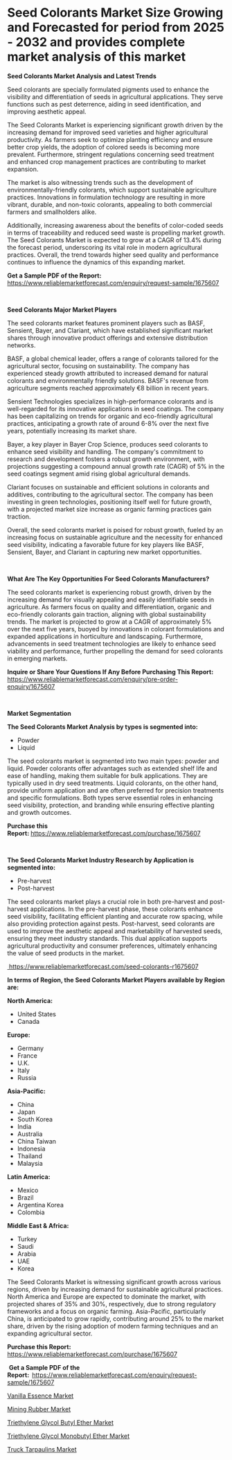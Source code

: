 <p><h1>Seed Colorants Market Size Growing and Forecasted for period from 2025 - 2032 and provides complete market analysis of this market</h1></p><p><strong>Seed Colorants Market Analysis and Latest Trends</strong></p>
<p><p>Seed colorants are specially formulated pigments used to enhance the visibility and differentiation of seeds in agricultural applications. They serve functions such as pest deterrence, aiding in seed identification, and improving aesthetic appeal. </p><p>The Seed Colorants Market is experiencing significant growth driven by the increasing demand for improved seed varieties and higher agricultural productivity. As farmers seek to optimize planting efficiency and ensure better crop yields, the adoption of colored seeds is becoming more prevalent. Furthermore, stringent regulations concerning seed treatment and enhanced crop management practices are contributing to market expansion.</p><p>The market is also witnessing trends such as the development of environmentally-friendly colorants, which support sustainable agriculture practices. Innovations in formulation technology are resulting in more vibrant, durable, and non-toxic colorants, appealing to both commercial farmers and smallholders alike. </p><p>Additionally, increasing awareness about the benefits of color-coded seeds in terms of traceability and reduced seed waste is propelling market growth. The Seed Colorants Market is expected to grow at a CAGR of 13.4% during the forecast period, underscoring its vital role in modern agricultural practices. Overall, the trend towards higher seed quality and performance continues to influence the dynamics of this expanding market.</p></p>
<p><strong>Get a Sample PDF of the Report:&nbsp;</strong> <a href="https://www.reliablemarketforecast.com/enquiry/request-sample/1675607?utm_campaign=1134&utm_medium=2&utm_source=Github&utm_content=ia&utm_term=02042025&utm_id=seed-colorants">https://www.reliablemarketforecast.com/enquiry/request-sample/1675607</a></p>
<p>&nbsp;</p>
<p><strong>Seed Colorants Major Market Players</strong></p>
<p><p>The seed colorants market features prominent players such as BASF, Sensient, Bayer, and Clariant, which have established significant market shares through innovative product offerings and extensive distribution networks. </p><p>BASF, a global chemical leader, offers a range of colorants tailored for the agricultural sector, focusing on sustainability. The company has experienced steady growth attributed to increased demand for natural colorants and environmentally friendly solutions. BASF's revenue from agriculture segments reached approximately €8 billion in recent years.</p><p>Sensient Technologies specializes in high-performance colorants and is well-regarded for its innovative applications in seed coatings. The company has been capitalizing on trends for organic and eco-friendly agricultural practices, anticipating a growth rate of around 6-8% over the next five years, potentially increasing its market share.</p><p>Bayer, a key player in Bayer Crop Science, produces seed colorants to enhance seed visibility and handling. The company's commitment to research and development fosters a robust growth environment, with projections suggesting a compound annual growth rate (CAGR) of 5% in the seed coatings segment amid rising global agricultural demands. </p><p>Clariant focuses on sustainable and efficient solutions in colorants and additives, contributing to the agricultural sector. The company has been investing in green technologies, positioning itself well for future growth, with a projected market size increase as organic farming practices gain traction.</p><p>Overall, the seed colorants market is poised for robust growth, fueled by an increasing focus on sustainable agriculture and the necessity for enhanced seed visibility, indicating a favorable future for key players like BASF, Sensient, Bayer, and Clariant in capturing new market opportunities.</p></p>
<p>&nbsp;</p>
<p><strong>What Are The Key Opportunities For Seed Colorants Manufacturers?</strong></p>
<p><p>The seed colorants market is experiencing robust growth, driven by the increasing demand for visually appealing and easily identifiable seeds in agriculture. As farmers focus on quality and differentiation, organic and eco-friendly colorants gain traction, aligning with global sustainability trends. The market is projected to grow at a CAGR of approximately 5% over the next five years, buoyed by innovations in colorant formulations and expanded applications in horticulture and landscaping. Furthermore, advancements in seed treatment technologies are likely to enhance seed viability and performance, further propelling the demand for seed colorants in emerging markets.</p></p>
<p><strong>Inquire or Share Your Questions If Any Before Purchasing This Report:</strong> <a href="https://www.reliablemarketforecast.com/enquiry/pre-order-enquiry/1675607?utm_campaign=1134&utm_medium=2&utm_source=Github&utm_content=ia&utm_term=02042025&utm_id=seed-colorants">https://www.reliablemarketforecast.com/enquiry/pre-order-enquiry/1675607</a></p>
<p>&nbsp;</p>
<p><strong>Market Segmentation</strong></p>
<p><strong>The Seed Colorants Market Analysis by types is segmented into:</strong></p>
<p><ul><li>Powder</li><li>Liquid</li></ul></p>
<p><p>The seed colorants market is segmented into two main types: powder and liquid. Powder colorants offer advantages such as extended shelf life and ease of handling, making them suitable for bulk applications. They are typically used in dry seed treatments. Liquid colorants, on the other hand, provide uniform application and are often preferred for precision treatments and specific formulations. Both types serve essential roles in enhancing seed visibility, protection, and branding while ensuring effective planting and growth outcomes.</p></p>
<p><strong>Purchase this Report:&nbsp;</strong><a href="https://www.reliablemarketforecast.com/purchase/1675607?utm_campaign=1134&utm_medium=2&utm_source=Github&utm_content=ia&utm_term=02042025&utm_id=seed-colorants">https://www.reliablemarketforecast.com/purchase/1675607</a></p>
<p>&nbsp;</p>
<p><strong>The Seed Colorants Market Industry Research by Application is segmented into:</strong></p>
<p><ul><li>Pre-harvest</li><li>Post-harvest</li></ul></p>
<p><p>The seed colorants market plays a crucial role in both pre-harvest and post-harvest applications. In the pre-harvest phase, these colorants enhance seed visibility, facilitating efficient planting and accurate row spacing, while also providing protection against pests. Post-harvest, seed colorants are used to improve the aesthetic appeal and marketability of harvested seeds, ensuring they meet industry standards. This dual application supports agricultural productivity and consumer preferences, ultimately enhancing the value of seed products in the market.</p></p>
<p><a href="https://www.reliablemarketforecast.com/seed-colorants-r1675607?utm_campaign=1134&utm_medium=2&utm_source=Github&utm_content=ia&utm_term=02042025&utm_id=seed-colorants">&nbsp;https://www.reliablemarketforecast.com/seed-colorants-r1675607</a></p>
<p><strong>In terms of Region, the Seed Colorants Market Players available by Region are:</strong></p>
<p>
    <p> <strong> North America: </strong>
        <ul>
            <li>United States</li>
            <li>Canada</li>
        </ul>
        </p> 
    <p> <strong> Europe: </strong>
        <ul>
            <li>Germany</li>
            <li>France</li>
            <li>U.K.</li>
            <li>Italy</li>
            <li>Russia</li>
        </ul>
        </p> 
    <p> <strong> Asia-Pacific: </strong>
        <ul>
            <li>China</li>
            <li>Japan</li>
            <li>South Korea</li>
            <li>India</li>
            <li>Australia</li>
            <li>China Taiwan</li>
            <li>Indonesia</li>
            <li>Thailand</li>
            <li>Malaysia</li>
        </ul>
        </p> 
    <p> <strong> Latin America: </strong>
        <ul>
            <li>Mexico</li>
            <li>Brazil</li>
            <li>Argentina Korea</li>
            <li>Colombia</li>
        </ul>
        </p> 
    <p> <strong> Middle East & Africa: </strong>
        <ul>
            <li>Turkey</li>
            <li>Saudi</li>
            <li>Arabia</li>
            <li>UAE</li>
            <li>Korea</li>
        </ul>
    </p>
    </p>
<p><p>The Seed Colorants Market is witnessing significant growth across various regions, driven by increasing demand for sustainable agricultural practices. North America and Europe are expected to dominate the market, with projected shares of 35% and 30%, respectively, due to strong regulatory frameworks and a focus on organic farming. Asia-Pacific, particularly China, is anticipated to grow rapidly, contributing around 25% to the market share, driven by the rising adoption of modern farming techniques and an expanding agricultural sector.</p></p>
<p><strong>Purchase this Report: </strong><a href="https://www.reliablemarketforecast.com/purchase/1675607?utm_campaign=1134&utm_medium=2&utm_source=Github&utm_content=ia&utm_term=02042025&utm_id=seed-colorants">https://www.reliablemarketforecast.com/purchase/1675607</a></p>
<p>&nbsp;<strong>Get a Sample PDF of the Report:&nbsp;&nbsp;</strong><a href="https://www.reliablemarketforecast.com/enquiry/request-sample/1675607?utm_campaign=1134&utm_medium=2&utm_source=Github&utm_content=ia&utm_term=02042025&utm_id=seed-colorants">https://www.reliablemarketforecast.com/enquiry/request-sample/1675607</a></p>
<p><strong></strong></p>
<p><p><a href="https://github.com/zemonarutaep/Market-Research-Report-List-1/blob/main/vanilla-essence-market.md?utm_campaign=1134&utm_medium=2&utm_source=Github&utm_content=ia&utm_term=02042025&utm_id=seed-colorants">Vanilla Essence Market</a></p><p><a href="https://github.com/ujanoandryvw/Market-Research-Report-List-1/blob/main/mining-rubber-market.md?utm_campaign=1134&utm_medium=2&utm_source=Github&utm_content=ia&utm_term=02042025&utm_id=seed-colorants">Mining Rubber Market</a></p><p><a href="https://github.com/donnypolan/Market-Research-Report-List-1/blob/main/triethylene-glycol-butyl-ether-market.md?utm_campaign=1134&utm_medium=2&utm_source=Github&utm_content=ia&utm_term=02042025&utm_id=seed-colorants">Triethylene Glycol Butyl Ether Market</a></p><p><a href="https://github.com/buluckcapps2/Market-Research-Report-List-1/blob/main/triethylene-glycol-monobutyl-ether-market.md?utm_campaign=1134&utm_medium=2&utm_source=Github&utm_content=ia&utm_term=02042025&utm_id=seed-colorants">Triethylene Glycol Monobutyl Ether Market</a></p><p><a href="https://github.com/hoganemken50/Market-Research-Report-List-1/blob/main/truck-tarpaulins-market.md?utm_campaign=1134&utm_medium=2&utm_source=Github&utm_content=ia&utm_term=02042025&utm_id=seed-colorants">Truck Tarpaulins Market</a></p></p>